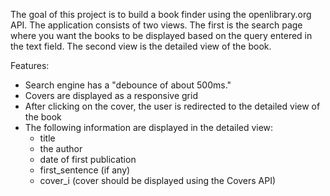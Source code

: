 The goal of this project is to build a book finder using the openlibrary.org API. The application consists of two views. The first is the search page where you want the books to be displayed based on the query entered in the text field. The second view is the detailed view of the book.

Features:

- Search engine has a "debounce of about 500ms."
- Covers are displayed as a responsive grid
- After clicking on the cover, the user is redirected to the detailed view of the book
- The following information are displayed in the detailed view:
  - title
  - the author
  - date of first publication
  - first_sentence (if any)
  - cover_i (cover should be displayed using the Covers API)
